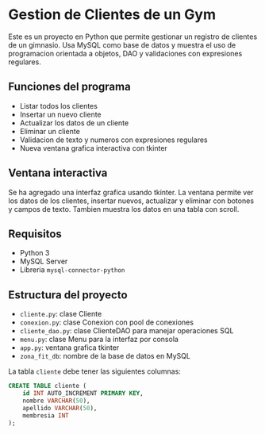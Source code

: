 # Gestion de Clientes de un Gym

Este es un proyecto en Python que permite gestionar un registro de clientes de 
un gimnasio. Usa MySQL como base de datos y muestra el uso de programacion 
orientada a objetos, DAO y validaciones con expresiones regulares.

## Funciones del programa

- Listar todos los clientes
- Insertar un nuevo cliente
- Actualizar los datos de un cliente
- Eliminar un cliente
- Validacion de texto y numeros con expresiones regulares
- Nueva ventana grafica interactiva con tkinter

## Ventana interactiva

Se ha agregado una interfaz grafica usando tkinter. La ventana permite ver los 
datos de los clientes, insertar nuevos, actualizar y eliminar con botones y 
campos de texto. Tambien muestra los datos en una tabla con scroll.

## Requisitos

- Python 3
- MySQL Server
- Libreria `mysql-connector-python`

## Estructura del proyecto

- `cliente.py`: clase Cliente
- `conexion.py`: clase Conexion con pool de conexiones
- `cliente_dao.py`: clase ClienteDAO para manejar operaciones SQL
- `menu.py`: clase Menu para la interfaz por consola
- `app.py`: ventana grafica tkinter
- `zona_fit_db`: nombre de la base de datos en MySQL

La tabla `cliente` debe tener las siguientes columnas:

```sql
CREATE TABLE cliente (
    id INT AUTO_INCREMENT PRIMARY KEY,
    nombre VARCHAR(50),
    apellido VARCHAR(50),
    membresia INT
);


